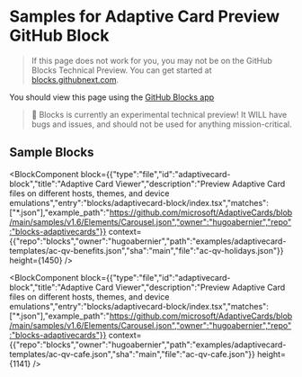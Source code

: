 # Samples for Adaptive Card Preview GitHub Block

> If this page does not work for you, you may not be on the GitHub Blocks Technical Preview. You can get started at [blocks.githubnext.com](https://blocks.githubnext.com).

You should view this page using the [GitHub Blocks app](https://blocks.githubnext.com/hugoabernier/blocks)


> 🚨 Blocks is currently an experimental technical preview! It WILL have bugs and issues, and should not be used for anything mission-critical.

## Sample Blocks


<BlockComponent
block={{"type":"file","id":"adaptivecard-block","title":"Adaptive Card Viewer","description":"Preview Adaptive Card files on different hosts, themes, and device emulations","entry":"blocks/adaptivecard-block/index.tsx","matches":["*.json"],"example_path":"https://github.com/microsoft/AdaptiveCards/blob/main/samples/v1.6/Elements/Carousel.json","owner":"hugoabernier","repo":"blocks-adaptivecards"}}
context={{"repo":"blocks","owner":"hugoabernier","path":"examples/adaptivecard-templates/ac-qv-benefits.json","sha":"main","file":"ac-qv-holidays.json"}}
height={1450}
/>

<BlockComponent
block={{"type":"file","id":"adaptivecard-block","title":"Adaptive Card Viewer","description":"Preview Adaptive Card files on different hosts, themes, and device emulations","entry":"blocks/adaptivecard-block/index.tsx","matches":["*.json"],"example_path":"https://github.com/microsoft/AdaptiveCards/blob/main/samples/v1.6/Elements/Carousel.json","owner":"hugoabernier","repo":"blocks-adaptivecards"}}
context={{"repo":"blocks","owner":"hugoabernier","path":"examples/adaptivecard-templates/ac-qv-cafe.json","sha":"main","file":"ac-qv-cafe.json"}}
height={1141}
/>

